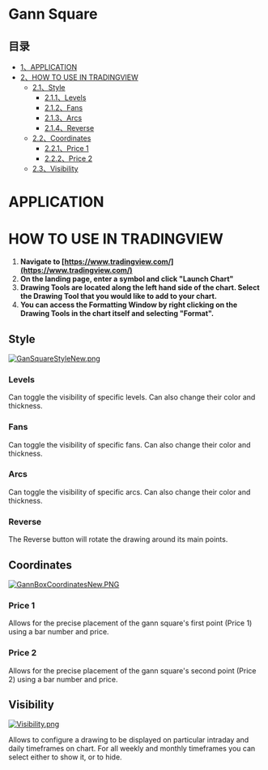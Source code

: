 # Gann Square


## 目录

-   [1、APPLICATION](https://www.tradingview.com/wiki/Gann_Square#APPLICATION)
-   [2、HOW TO USE IN TRADINGVIEW](https://www.tradingview.com/wiki/Gann_Square#HOW_TO_USE_IN_TRADINGVIEW)
    -   [2.1、Style](https://www.tradingview.com/wiki/Gann_Square#Style)
        -   [2.1.1、Levels](https://www.tradingview.com/wiki/Gann_Square#Levels)
        -   [2.1.2、Fans](https://www.tradingview.com/wiki/Gann_Square#Fans)
        -   [2.1.3、Arcs](https://www.tradingview.com/wiki/Gann_Square#Arcs)
        -   [2.1.4、Reverse](https://www.tradingview.com/wiki/Gann_Square#Reverse)
    -   [2.2、Coordinates](https://www.tradingview.com/wiki/Gann_Square#Coordinates)
        -   [2.2.1、Price 1](https://www.tradingview.com/wiki/Gann_Square#Price_1)
        -   [2.2.2、Price 2](https://www.tradingview.com/wiki/Gann_Square#Price_2)
    -   [2.3、Visibility](https://www.tradingview.com/wiki/Gann_Square#Visibility)

# APPLICATION

# HOW TO USE IN TRADINGVIEW

1.  **Navigate to  [https://www.tradingview.com/](https://www.tradingview.com/)**
2.  **On the landing page, enter a symbol and click "Launch Chart"**
3.  **Drawing Tools are located along the left hand side of the chart. Select the Drawing Tool that you would like to add to your chart.**
4.  **You can access the Formatting Window by right clicking on the Drawing Tools in the chart itself and selecting "Format".**

## Style

[![GanSquareStyleNew.png](https://wiki-pics.tradingview.com/tv/public/4/4a/GanSquareStyleNew.png)](https://www.tradingview.com/wiki/File:GanSquareStyleNew.png)

### Levels

Can toggle the visibility of specific levels. Can also change their color and thickness.

### Fans

Can toggle the visibility of specific fans. Can also change their color and thickness.

### Arcs

Can toggle the visibility of specific arcs. Can also change their color and thickness.

### Reverse

The Reverse button will rotate the drawing around its main points.

## Coordinates

[![GannBoxCoordinatesNew.PNG](https://wiki-pics.tradingview.com/tv/public/6/69/GannBoxCoordinatesNew.PNG)](https://www.tradingview.com/wiki/File:GannBoxCoordinatesNew.PNG)

### Price 1

Allows for the precise placement of the gann square's first point (Price 1) using a bar number and price.

### Price 2

Allows for the precise placement of the gann square's second point (Price 2) using a bar number and price.

## Visibility

[![Visibility.png](https://wiki-pics.tradingview.com/tv/public/e/ef/Visibility.png)](https://www.tradingview.com/wiki/File:Visibility.png)

Allows to configure a drawing to be displayed on particular intraday and daily timeframes on chart. For all weekly and monthly timeframes you can select either to show it, or to hide.